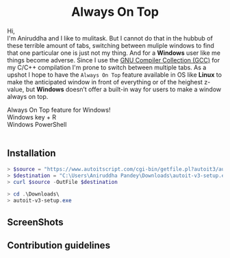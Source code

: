 # <div align="center">Always On Top</div>

Hi,<br/>
I'm Aniruddha and I like to mulitask. But I cannot do that in the hubbub of these terrible amount of tabs, switching between muliple windows to find that one particular one is just not my thing. And for a **Windows** user like me things become adverse. Since I use the <a href="https://gcc.gnu.org/">GNU Compiler Collection (GCC)<a/> for my C/C++ compilation I'm prone to switch between multiple tabs. As a upshot I hope to have the `Always On Top` feature available in OS like **Linux** to make the anticipated window in front of everything or of the heighest z-value, but **Windows** doesn’t offer a built-in way for users to make a window always on top.

Always On Top feature for Windows!<br/>
Windows key + R<br/>
Windows PowerShell<br/>
<br/>



## Installation

```powershell
> $source = "https://www.autoitscript.com/cgi-bin/getfile.pl?autoit3/autoit-v3-setup.exe"
> $destination = "C:\Users\Aniruddha Pandey\Downloads\autoit-v3-setup.exe"
> curl $source -OutFile $destination
```

```powershell
> cd .\Downloads\
> autoit-v3-setup.exe
```

## ScreenShots

## Contribution guidelines
